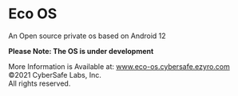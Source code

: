 # Eco OS

An Open source private os based on Android 12

**Please Note: The OS is under development**

More Information is Available at: www.eco-os.cybersafe.ezyro.com
<br>
©2021 CyberSafe Labs, Inc.
<br>
All rights reserved.
